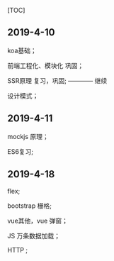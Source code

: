 [TOC]

## 2019-4-10 ##

koa基础；

前端工程化、模块化 巩固；

SSR原理 复习，巩固; ———— 继续

设计模式；

## 2019-4-11 ##

mockjs 原理；

ES6复习;

## 2019-4-18 ##

flex;

bootstrap 栅格;

vue其他，vue 弹窗；

JS 万条数据加载；

HTTP ;

